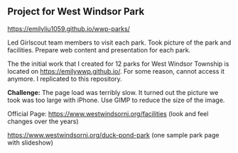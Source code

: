 ## Project for West Windsor Park 

https://emilyliu1059.github.io/wwp-parks/

Led Girlscout team members to visit each park. Took picture of the park and facilities. Prepare web content and presentation for each park. 

The the initial work that I created for 12 parks for West Windsor Township is located on https://emilywwp.github.io/. For some reason, cannot access it anymore.  I replicated to this repository.

**Challenge:** The page load was terribly slow. It turned out the picture we took was too large with iPhone. Use GIMP to reduce the size of the image. 




Official Page: 
https://www.westwindsornj.org/facilities  (look and feel changes over the years)

https://www.westwindsornj.org/duck-pond-park  (one sample park page with slideshow)



